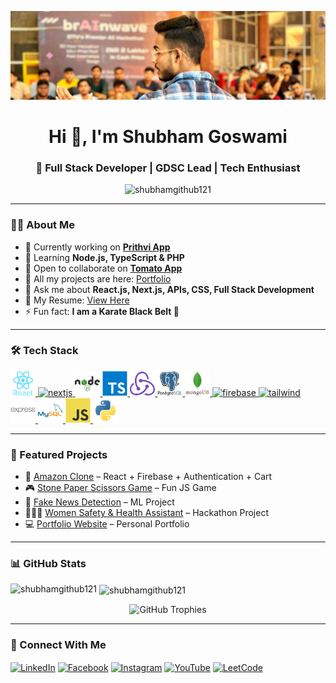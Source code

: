 <p align="center">
  <img src="github banner 2.jpg" alt="banner" />
</p>

<h1 align="center">Hi 👋, I'm Shubham Goswami</h1> 
<h3 align="center">🚀 Full Stack Developer | GDSC Lead | Tech Enthusiast</h3>

<p align="center"> 
  <img src="https://komarev.com/ghpvc/?username=shubhamgithub121&label=Profile%20views&color=0e75b6&style=flat" alt="shubhamgithub121" /> 
</p>

---

### 👨‍💻 About Me  
- 🔭 Currently working on **[Prithvi App](https://shubhamgithub121.github.io/GDSC/index.html)**  
- 🌱 Learning **Node.js, TypeScript & PHP**  
- 👯 Open to collaborate on **[Tomato App](https://tomato-app2.vercel.app/)**  
- 💼 All my projects are here: [Portfolio](https://gleaming-entremet-efc57f.netlify.app/)  
- 💬 Ask me about **React.js, Next.js, APIs, CSS, Full Stack Development**  
- 📄 My Resume: [View Here](https://drive.google.com/file/d/1rJhsV_yKuivZAifbHJ_GT-psAHb3XlvS/view?usp=sharing)  
- ⚡ Fun fact: **I am a Karate Black Belt 🥋**  

---

### 🛠️ Tech Stack  
<p align="left"> 
<a href="https://reactjs.org/" target="_blank"> <img src="https://raw.githubusercontent.com/devicons/devicon/master/icons/react/react-original-wordmark.svg" alt="react" width="40" height="40"/> </a>
<a href="https://nextjs.org/" target="_blank"> <img src="https://cdn.worldvectorlogo.com/logos/nextjs-2.svg" alt="nextjs" width="40" height="40"/> </a>
<a href="https://nodejs.org" target="_blank"> <img src="https://raw.githubusercontent.com/devicons/devicon/master/icons/nodejs/nodejs-original-wordmark.svg" alt="nodejs" width="40" height="40"/> </a>
<a href="https://www.typescriptlang.org/" target="_blank"> <img src="https://raw.githubusercontent.com/devicons/devicon/master/icons/typescript/typescript-original.svg" alt="typescript" width="40" height="40"/> </a>
<a href="https://redux.js.org" target="_blank"> <img src="https://raw.githubusercontent.com/devicons/devicon/master/icons/redux/redux-original.svg" alt="redux" width="40" height="40"/> </a>
<a href="https://www.postgresql.org" target="_blank"> <img src="https://raw.githubusercontent.com/devicons/devicon/master/icons/postgresql/postgresql-original-wordmark.svg" alt="postgresql" width="40" height="40"/> </a>
<a href="https://www.mongodb.com/" target="_blank"> <img src="https://raw.githubusercontent.com/devicons/devicon/master/icons/mongodb/mongodb-original-wordmark.svg" alt="mongodb" width="40" height="40"/> </a>
<a href="https://firebase.google.com/" target="_blank"> <img src="https://www.vectorlogo.zone/logos/firebase/firebase-icon.svg" alt="firebase" width="40" height="40"/> </a>
<a href="https://tailwindcss.com/" target="_blank"> <img src="https://www.vectorlogo.zone/logos/tailwindcss/tailwindcss-icon.svg" alt="tailwind" width="40" height="40"/> </a>
<a href="https://expressjs.com" target="_blank"> <img src="https://raw.githubusercontent.com/devicons/devicon/master/icons/express/express-original-wordmark.svg" alt="express" width="40" height="40"/> </a>
<a href="https://www.mysql.com/" target="_blank"> <img src="https://raw.githubusercontent.com/devicons/devicon/master/icons/mysql/mysql-original-wordmark.svg" alt="mysql" width="40" height="40"/> </a>
<a href="https://developer.mozilla.org/en-US/docs/Web/JavaScript" target="_blank"> <img src="https://raw.githubusercontent.com/devicons/devicon/master/icons/javascript/javascript-original.svg" alt="javascript" width="40" height="40"/> </a>
<a href="https://www.python.org" target="_blank"> <img src="https://raw.githubusercontent.com/devicons/devicon/master/icons/python/python-original.svg" alt="python" width="40" height="40"/> </a>
</p>

---

### 🚀 Featured Projects  
- 🛒 [Amazon Clone](https://github.com/shubhamgithub121/amazon-clone) – React + Firebase + Authentication + Cart  
- 🎮 [Stone Paper Scissors Game](https://github.com/shubhamgithub121/stone-paper-scissors) – Fun JS Game  
- 📰 [Fake News Detection](https://github.com/shubhamgithub121/fake-news-detection) – ML Project  
- 🧑‍🤝‍🧑 [Women Safety & Health Assistant](https://github.com/shubhamgithub121/women-safety-app) – Hackathon Project  
- 💻 [Portfolio Website](https://gleaming-entremet-efc57f.netlify.app/) – Personal Portfolio  

---

### 📊 GitHub Stats  
<p><img align="left" src="https://github-readme-stats.vercel.app/api/top-langs?username=shubhamgithub121&show_icons=true&locale=en&layout=compact" alt="shubhamgithub121" /></p>  

<p>&nbsp;<img align="center" src="https://github-readme-stats.vercel.app/api?username=shubhamgithub121&show_icons=true&locale=en" alt="shubhamgithub121" /></p>  

<p align="center">
  <img src="https://github-profile-trophy.vercel.app/?username=shubhamgithub121&theme=tokyonight&no-frame=true&margin-w=15" alt="GitHub Trophies"/>
</p>

---

### 🤝 Connect With Me  
<p align="left">
<a href="https://www.linkedin.com/in/shubham-goswami-44761725a/" target="blank"><img align="center" src="https://raw.githubusercontent.com/rahuldkjain/github-profile-readme-generator/master/src/images/icons/Social/linked-in-alt.svg" alt="LinkedIn" height="30" width="40" /></a>
<a href="https://fb.com/shubham champ" target="blank"><img align="center" src="https://raw.githubusercontent.com/rahuldkjain/github-profile-readme-generator/master/src/images/icons/Social/facebook.svg" alt="Facebook" height="30" width="40" /></a>
<a href="https://instagram.com/shubhamm.123_" target="blank"><img align="center" src="https://raw.githubusercontent.com/rahuldkjain/github-profile-readme-generator/master/src/images/icons/Social/instagram.svg" alt="Instagram" height="30" width="40" /></a>
<a href="https://www.youtube.com/c/shubham goswami [dtu]" target="blank"><img align="center" src="https://raw.githubusercontent.com/rahuldkjain/github-profile-readme-generator/master/src/images/icons/Social/youtube.svg" alt="YouTube" height="30" width="40" /></a>
<a href="https://www.leetcode.com/shubham goswami" target="blank"><img align="center" src="https://raw.githubusercontent.com/rahuldkjain/github-profile-readme-generator/master/src/images/icons/Social/leet-code.svg" alt="LeetCode" height="30" width="40" /></a>
</p>
